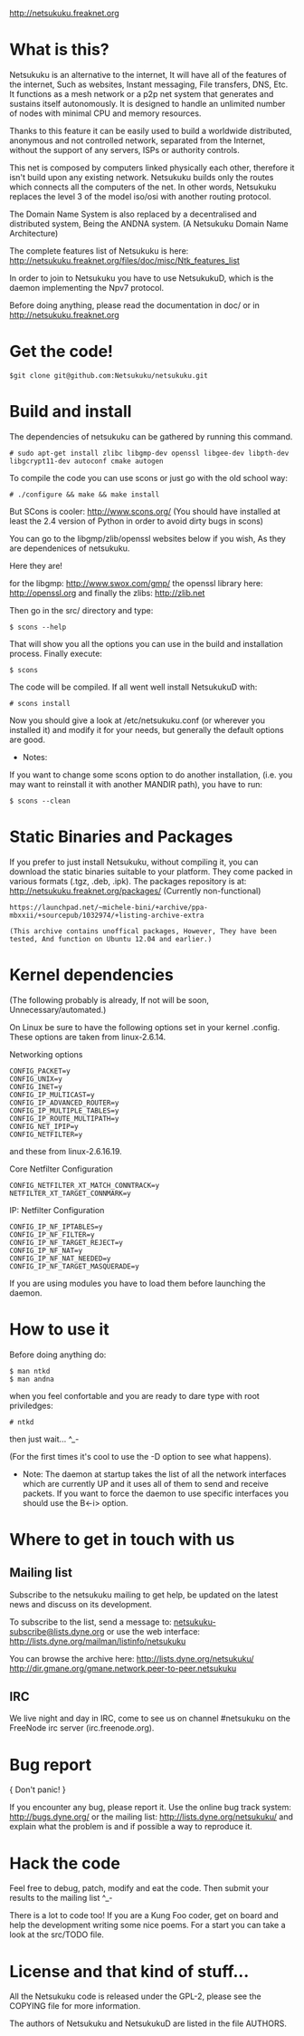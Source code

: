 
http://netsukuku.freaknet.org





# What is this?


Netsukuku is an alternative to the internet, It will have all of the features of the internet,
Such as websites, Instant messaging, File transfers, DNS, Etc. It functions as a
mesh network or a p2p net system that generates and sustains
itself autonomously. It is designed to handle an unlimited number of nodes
with minimal CPU and memory resources. 

Thanks to this feature it can be easily
used to build a worldwide distributed, anonymous and not controlled network,
separated from the Internet, without the support of any servers, ISPs or
authority controls.

This net is composed by computers linked physically each other, therefore it
isn't build upon any existing network. Netsukuku builds only the routes which
connects all the computers of the net.
In other words, Netsukuku replaces the level 3 of the model iso/osi with
another routing protocol.

The Domain Name System is also replaced by a decentralised and distributed
system, Being the ANDNA system. (A Netsukuku Domain Name Architecture)

The complete features list of Netsukuku is here:
http://netsukuku.freaknet.org/files/doc/misc/Ntk_features_list


In order to join to Netsukuku you have to use NetsukukuD, which is the daemon
implementing the Npv7 protocol.

Before doing anything, please read the documentation in doc/ or in
http://netsukuku.freaknet.org


# Get the code!


    $git clone git@github.com:Netsukuku/netsukuku.git 


# Build and install

The dependencies of netsukuku can be gathered by running this command.

    # sudo apt-get install zlibc libgmp-dev openssl libgee-dev libpth-dev libgcrypt11-dev autoconf cmake autogen

To compile the code you can use scons or just go with the old school way:

    # ./configure && make && make install

But SCons is cooler:
http://www.scons.org/
(You should have installed at least the 2.4 version of Python in order to
avoid dirty bugs in scons)

You can go to the libgmp/zlib/openssl websites below if you wish, 
As they are dependenices of netsukuku. 

Here they are!

for the libgmp: http://www.swox.com/gmp/
the openssl library here: http://openssl.org
and finally the zlibs: http://zlib.net

Then go in the src/ directory and type:
    
    $ scons --help

That will show you all the options you can use in the build and installation
process. Finally execute:

    $ scons

The code will be compiled. If all went well install NetsukukuD with:

    # scons install

Now you should give a look at /etc/netsukuku.conf (or wherever you installed
it) and modify it for your needs, but generally the default options are good.

- Notes:

If you want to change some scons option to do another installation, (i.e. you
may want to reinstall it with another MANDIR path), you have to run:

    $ scons --clean


# Static Binaries and Packages

If you prefer to just install Netsukuku, without compiling it, you can
download the static binaries suitable to your platform. They come packed in
various formats (.tgz, .deb, .ipk).
The packages repository is at:
    http://netsukuku.freaknet.org/packages/ (Currently non-functional)
    
    https://launchpad.net/~michele-bini/+archive/ppa-mbxxii/+sourcepub/1032974/+listing-archive-extra
    
    (This archive contains unoffical packages, However, They have been tested, And function on Ubuntu 12.04 and earlier.)


# Kernel dependencies


(The following probably is already, If not will be soon, Unnecessary/automated.)

On Linux be sure to have the following options set in your kernel .config.
These options are taken from linux-2.6.14.
 

 Networking options

    CONFIG_PACKET=y
    CONFIG_UNIX=y
    CONFIG_INET=y
    CONFIG_IP_MULTICAST=y
    CONFIG_IP_ADVANCED_ROUTER=y
    CONFIG_IP_MULTIPLE_TABLES=y
    CONFIG_IP_ROUTE_MULTIPATH=y
    CONFIG_NET_IPIP=y
    CONFIG_NETFILTER=y

and these from linux-2.6.16.19.

 Core Netfilter Configuration

    CONFIG_NETFILTER_XT_MATCH_CONNTRACK=y
    NETFILTER_XT_TARGET_CONNMARK=y

 IP: Netfilter Configuration

    CONFIG_IP_NF_IPTABLES=y
    CONFIG_IP_NF_FILTER=y
    CONFIG_IP_NF_TARGET_REJECT=y
    CONFIG_IP_NF_NAT=y
    CONFIG_IP_NF_NAT_NEEDED=y
    CONFIG_IP_NF_TARGET_MASQUERADE=y

If you are using modules you have to load them before launching the daemon.


# How to use it


Before doing anything do:

    $ man ntkd
    $ man andna

when you feel confortable and you are ready to dare type with root
priviledges:

    # ntkd

then just wait... ^_-

(For the first times it's cool to use the -D option to see what happens).

- Note:
The daemon at startup takes the list of all the network interfaces which are
currently UP and it uses all of them to send and receive packets. If you want
to force the daemon to use specific interfaces you should use the B<-i>
option.


# Where to get in touch with us

## Mailing list

Subscribe to the netsukuku mailing to get help, be updated on the latest news
and discuss on its development.

To subscribe to the list, send a message to:
  netsukuku-subscribe@lists.dyne.org
or use the web interface:
  http://lists.dyne.org/mailman/listinfo/netsukuku
   
You can browse the archive here:
  http://lists.dyne.org/netsukuku/
  http://dir.gmane.org/gmane.network.peer-to-peer.netsukuku
 

## IRC

We live night and day in IRC, come to see us on channel
   #netsukuku
on the FreeNode irc server (irc.freenode.org).


# Bug report


{ Don't panic! }

If you encounter any bug, please report it.
Use the online bug track system:
  http://bugs.dyne.org/
or the mailing list:
  http://lists.dyne.org/netsukuku/
and explain what the problem is and if possible a way to reproduce it.


# Hack the code

Feel free to debug, patch, modify and eat the code. Then submit your results
to the mailing list ^_-

There is a lot to code too! If you are a Kung Foo coder, get on board and
help the development writing some nice poems. For a start you can take a look
at the src/TODO file.


# License and that kind of stuff...

All the Netsukuku code is released under the GPL-2, please see the COPYING
file for more information.

The authors of Netsukuku and NetsukukuD are listed in the file AUTHORS.
